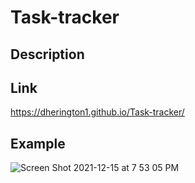 # Task-tracker

## Description

## Link 
https://dherington1.github.io/Task-tracker/

## Example 
![Screen Shot 2021-12-15 at 7 53 05 PM](https://user-images.githubusercontent.com/87780351/146305321-995910c5-682c-4be4-95cb-d78c0d4332a8.png)

